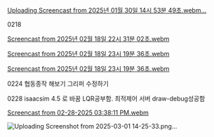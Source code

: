 
[Uploading Screencast from 2025년 01월 30일 14시 53분 49초.webm…]()

0218

[Screencast from 2025년 02월 18일 22시 31분 02초.webm](https://github.com/user-attachments/assets/5fe5a86d-2f23-4220-ac38-703494fc34ea)


[Screencast from 2025년 02월 18일 23시 19분 36초.webm](https://github.com/user-attachments/assets/4007583e-c80e-4ea7-9c0e-eac7b27b253e)

[Screencast from 2025년 02월 18일 23시 19분 36초.webm](https://github.com/user-attachments/assets/e350ad11-3de4-4007-b13f-43564fe6ead8)


0224
협동종작 해보기
그리퍼 수정하기 



0228
isaacsim 4.5 로 바꿈
LQR공부함. 최적제어
서버
draw-debug성공함

[Screencast from 02-28-2025 03:38:11 PM.webm](https://github.com/user-attachments/assets/31f28343-9794-48f1-bd9f-f6a7002919f9)

![Uploading Screenshot from 2025-03-01 14-25-33.png…]()


